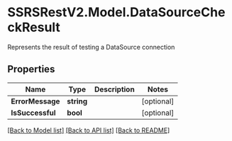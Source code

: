 # SSRSRestV2.Model.DataSourceCheckResult
Represents the result of testing a DataSource connection

## Properties

Name | Type | Description | Notes
------------ | ------------- | ------------- | -------------
**ErrorMessage** | **string** |  | [optional] 
**IsSuccessful** | **bool** |  | [optional] 

[[Back to Model list]](../../README.md#documentation-for-models) [[Back to API list]](../../README.md#documentation-for-api-endpoints) [[Back to README]](../../README.md)

